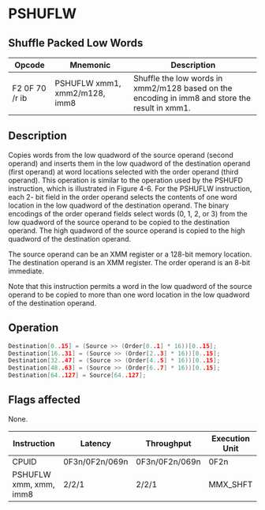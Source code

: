 # PSHUFLW
 
## Shuffle Packed Low Words
 
 
|Opcode|Mnemonic|Description|
|-|-|-|
|F2 0F 70 /r ib|PSHUFLW xmm1, xmm2/m128, imm8|Shuffle the low words in xmm2/m128 based on the encoding in imm8 and store the result in xmm1.|
 
## Description
 
Copies words from the low quadword of the source operand (second operand) and inserts them in the low quadword of the destination operand (first operand) at word locations selected with the order operand (third operand). This operation is similar to the operation used by the PSHUFD instruction, which is illustrated in Figure 4-6. For the PSHUFLW instruction, each 2- bit field in the order operand selects the contents of one word location in the low quadword of the destination operand. The binary encodings of the order operand fields select words (0, 1, 2, or 3) from the low quadword of the source operand to be copied to the destination operand. The high quadword of the source operand is copied to the high quadword of the destination operand.
 
The source operand can be an XMM register or a 128-bit memory location. The destination operand is an XMM register. The order operand is an 8-bit immediate.
 
Note that this instruction permits a word in the low quadword of the source operand to be copied to more than one word location in the low quadword of the destination operand.
 
 
## Operation
 
```c
Destination[0..15] = (Source >> (Order[0..1] * 16))[0..15];
Destination[16..31] = (Source >> (Order[2..3] * 16))[0..15];
Destination[32..47] = (Source >> (Order[4..5] * 16))[0..15];
Destination[48..63] = (Source >> (Order[6..7] * 16))[0..15];
Destination[64..127] = Source[64..127];

```
 
 
## Flags affected
 
None.

 
 
|Instruction|Latency|Throughput|Execution Unit|
|-|-|-|-|
|CPUID|0F3n/0F2n/069n|0F3n/0F2n/069n|0F2n|
|PSHUFLW xmm, xmm, imm8|2/2/1|2/2/1|MMX_SHFT|
